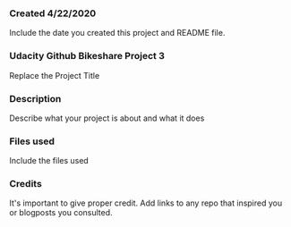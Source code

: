 ### Created 4/22/2020
Include the date you created this project and README file.

### Udacity Github Bikeshare Project 3
Replace the Project Title

### Description
Describe what your project is about and what it does

### Files used
Include the files used

### Credits
It's important to give proper credit. Add links to any repo that inspired you or blogposts you consulted.
